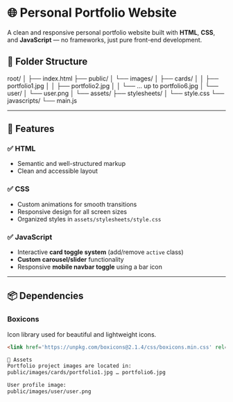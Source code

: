 # 🌐 Personal Portfolio Website

A clean and responsive personal portfolio website built with **HTML**, **CSS**, and **JavaScript** — no frameworks, just pure front-end development.

## 📁 Folder Structure

root/
│
├── index.html
├── public/
│ └── images/
│ ├── cards/
│ │ ├── portfolio1.jpg
│ │ ├── portfolio2.jpg
│ │ └── ... up to portfolio6.jpg
│ └── user/
│ └── user.png
│
└── assets/
├── stylesheets/
│ └── style.css
└── javascripts/
└── main.js


---

## 🎨 Features

### ✅ HTML
- Semantic and well-structured markup
- Clean and accessible layout

### ✅ CSS
- Custom animations for smooth transitions
- Responsive design for all screen sizes
- Organized styles in `assets/stylesheets/style.css`

### ✅ JavaScript
- Interactive **card toggle system** (add/remove `active` class)
- **Custom carousel/slider** functionality
- Responsive **mobile navbar toggle** using a bar icon

---

## 📦 Dependencies

### Boxicons  
Icon library used for beautiful and lightweight icons.

```html
<link href='https://unpkg.com/boxicons@2.1.4/css/boxicons.min.css' rel='stylesheet'>

📸 Assets
Portfolio project images are located in:
public/images/cards/portfolio1.jpg … portfolio6.jpg

User profile image:
public/images/user/user.png